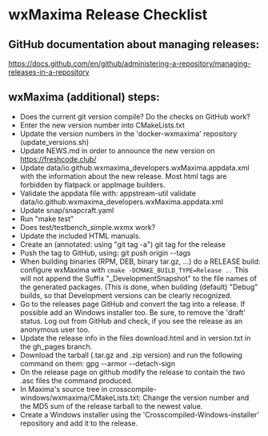 # wxMaxima Release Checklist

## GitHub documentation about managing releases:

<https://docs.github.com/en/github/administering-a-repository/managing-releases-in-a-repository>

## wxMaxima (additional) steps:

- Does the current git version compile? Do the checks on GitHub work?
- Enter the new version number into CMakeLists.txt
- Update the version numbers in the 'docker-wxmaxima' repository (update_versions.sh)
- Update NEWS.md in order to announce the new version on <https://freshcode.club/>
- Update data/io.github.wxmaxima_developers.wxMaxima.appdata.xml with the information
  about the new release. Most html tags are forbidden by flatpack or appImage
  builders.
- Validate the appdata file with:
  appstream-util validate data/io.github.wxmaxima_developers.wxMaxima.appdata.xml
- Update snap/snapcraft.yaml
- Run "make test"
- Does test/testbench_simple.wxmx work?
- Update the included HTML manuals.
- Create an (annotated: using "git tag -a") git tag for the release
- Push the tag to GitHub, using: git push origin --tags
- When building binaries (RPM, DEB, binary tar.gz, ...) do a RELEASE build:
  configure wxMaxima with `cmake -DCMAKE_BUILD_TYPE=Release ..`
  This will not append the Suffix "_DevelopmentSnapshot" to the file names of
  the generated packages. (This is done, when building (default) "Debug" builds,
  so that Development versions can be clearly recognized.
- Go to the releases page GitHub and convert the tag into a release.
  If possible add an Windows installer too.
  Be sure, to remove the 'draft' status. Log out from GitHub and check,
  if you see the release as an anonymous user too.
- Update the release info in the files download.html and in version.txt
  in the gh_pages branch.
- Download the tarball (.tar.gz and .zip version) and run the following command on them:
  gpg --armor --detach-sign <filename>
- On the release page on github modify the release to contain the two .asc files
  the command produced.
- In Maxima's source tree in crosscompile-windows/wxmaxima/CMakeLists.txt: Change the
  version number and the MD5 sum of the release tarball to the newest value.
- Create a Windows installer using the 'Crosscompiled-Windows-installer' repository
  and add it to the release.
